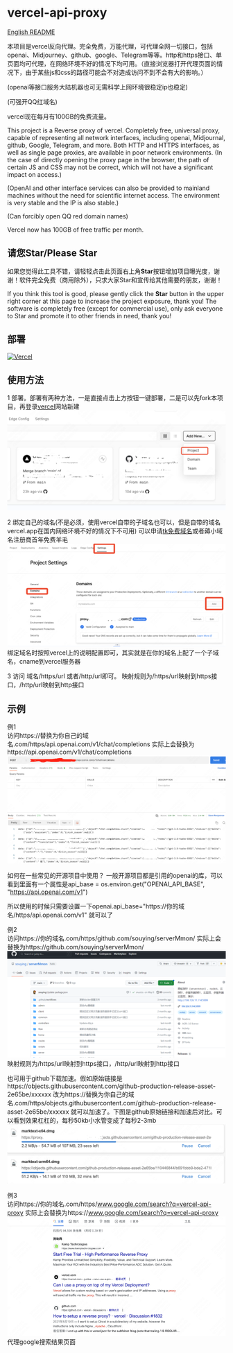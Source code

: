 # vercel-api-proxy
[English README](./README_EN.md)

本项目是vercel反向代理。完全免费，万能代理，可代理全网一切接口，包括openai、Midjourney、github、google、Telegram等等。http和https接口、单页面均可代理，在网络环境不好的情况下均可用。（直接浏览器打开代理页面的情况下，由于某些js和css的路径可能会不对造成访问不到不会有大的影响。）     

(openai等接口服务大陆机器也可无需科学上网环境很稳定ip也稳定)    

(可强开QQ红域名)    

vercel现在每月有100GB的免费流量。 

This project is a Reverse proxy of vercel. Completely free, universal proxy, capable of representing all network interfaces, including openai, Midjournal, github, Google, Telegram, and more. Both HTTP and HTTPS interfaces, as well as single page proxies, are available in poor network environments. (In the case of directly opening the proxy page in the browser, the path of certain JS and CSS may not be correct, which will not have a significant impact on access.)    

(OpenAI and other interface services can also be provided to mainland machines without the need for scientific internet access. The environment is very stable and the IP is also stable.)     

(Can forcibly open QQ red domain names)    

Vercel now has 100GB of free traffic per month.   

## 请您Star/Please Star   

如果您觉得此工具不错，请轻轻点击此页面右上角**Star**按钮增加项目曝光度，谢谢！软件完全免费（商用除外），只求大家Star和宣传给其他需要的朋友，谢谢！   

If you think this tool is good, please gently click the **Star** button in the upper right corner at this page to increase the project exposure, thank you! The software is completely free (except for commercial use), only ask everyone to Star and promote it to other friends in need, thank you!    

## 部署
[![Vercel](https://vercel.com/button)](https://vercel.com/import/project?template=https://github.com/souying/vercel-api-proxy)


## 使用方法
1 部署。部署有两种方法，一是直接点击上方按钮一键部署，二是可以先fork本项目，再登录[vercel](https://vercel.com/)网站新建
![新建项目](img/newproject.png)

2 绑定自己的域名(不是必须，使用vercel自带的子域名也可以，但是自带的域名vercel.app在国内网络环境不好的情况下不可用) 可以申请[tk免费域名](http://www.dot.tk/)或者薅小域名注册商首年免费羊毛
![绑定域名](img/domain.png)
绑定域名时按照vercel上的说明配置即可，其实就是在你的域名上配了一个子域名，cname到vercel服务器

3 访问 域名/https/url  或者/http/url即可。
映射规则为/https/url映射到https接口，/http/url映射到http接口

## 示例
例1     
访问https://替换为你自己的域名.com/https/api.openai.com/v1/chat/completions 
实际上会替换为https://api.openai.com/v1/chat/completions
![demo1](img/demo1.png)

如何在一些常见的开源项目中使用？
一般开源项目都是引用的openai的库，可以看到里面有一个属性是api_base = os.environ.get("OPENAI_API_BASE", "https://api.openai.com/v1")

所以使用的时候只需要设置一下openai.api_base="https://你的域名/https/api.openai.com/v1" 就可以了

例2   
访问https://你的域名.com/https/github.com/souying/serverMmon/
实际上会替换为https://github.com/souying/serverMmon/
![demo2](img/demo2.png)
映射规则为/https/url映射到https接口，/http/url映射到http接口

也可用于github下载加速。假如原始链接是https://objects.githubusercontent.com/github-production-release-asset-2e65be/xxxxxx 
改为https://替换为你自己的域名.com/https/objects.githubusercontent.com/github-production-release-asset-2e65be/xxxxxx 就可以加速了。下图是github原始链接和加速后对比。可以看到效果杠杠的，每秒50kb小水管变成了每秒2-3mb
![github-download](img/github-download.png)

例3    
访问https://你的域名.com/https/www.google.com/search?q=vercel-api-proxy
实际上会替换为https://www.google.com/search?q=vercel-api-proxy
![demo3](img/demo3.png)
代理google搜索结果页面
